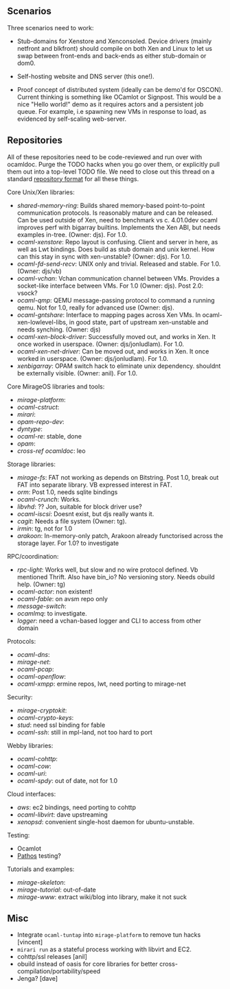 ## Scenarios

Three scenarios need to work:

* Stub-domains for Xenstore and Xenconsoled. Device drivers (mainly netfront and blkfront) should compile on both Xen and Linux to let us swap between front-ends and back-ends as either stub-domain or dom0.

* Self-hosting website and DNS server (this one!).

* Proof concept of distributed system (ideally can be demo'd for OSCON). Current thinking is something like OCamlot or Signpost. This would be a nice "Hello world!" demo as it requires actors and a persistent job queue. For example, i.e spawning new VMs in response to load, as evidenced by self-scaling web-server.

## Repositories

All of these repositories need to be code-reviewed and run over with ocamldoc.  Purge the TODO hacks when you go over them, or explicitly pull them out into a top-level TODO file.
We need to close out this thread on a standard [repository format](https://lists.cam.ac.uk/pipermail/cl-mirage/2013-March/msg00099.html) for all these things.

Core Unix/Xen libraries:
* *shared-memory-ring*: Builds shared memory-based point-to-point communication protocols. Is reasonably mature and can be released. Can be used outside of Xen, need to benchmark vs c. 4.01.0dev ocaml improves perf with bigarray builtins. Implements the Xen ABI, but needs examples in-tree. (Owner: djs). For 1.0.
* *ocaml-xenstore*: Repo layout is confusing. Client and server in here, as well as Lwt bindings. Does build as stub domain and unix kernel. How can this stay in sync with xen-unstable? (Owner: djs). For 1.0.
* *ocaml-fd-send-recv*: UNIX only and trivial. Released and stable. For 1.0. (Owner: djs/vb)
* *ocaml-vchan*: Vchan communication channel between VMs.  Provides a socket-like interface between VMs.  For 1.0 (Owner: djs).  Post 2.0: vsock?
* *ocaml-qmp*: QEMU message-passing protocol to command a running qemu. Not for 1.0, really for advanced use (Owner: djs).
* *ocaml-gntshare*: Interface to mapping pages across Xen VMs. In ocaml-xen-lowlevel-libs, in good state, part of upstream xen-unstable and needs synching. (Owner: djs)
* *ocaml-xen-block-driver*: Successfully moved out, and works in Xen. It once worked in userspace. (Owner: djs/jonludlam). For 1.0.
* *ocaml-xen-net-driver*: Can be moved out, and works in Xen. It once worked in userspace. (Owner: djs/jonludlam). For 1.0.
* *xenbigarray*: OPAM switch hack to eliminate unix dependency. shouldnt be externally visible. (Owner: anil). For 1.0.

Core MirageOS libraries and tools:
* *mirage-platform*:
* *ocaml-cstruct*:
* *mirari*:
* *opam-repo-dev*:
* *dyntype*:
* *ocaml-re*: stable, done
* *opam*:
* *cross-ref ocamldoc*: leo

Storage libraries:
* *mirage-fs*: FAT not working as depends on Bitstring. Post 1.0, break out FAT into separate library. VB expressed interest in FAT.
* *orm*: Post 1.0, needs sqlite bindings
* *ocaml-crunch*: Works.
* *libvhd*: ?? Jon, suitable for block driver use?
* *ocaml-iscsi*: Doesnt exist, but djs really wants it.
* *cagit*: Needs a file system (Owner: tg).
* *irmin*: tg, not for 1.0
* *arakoon*: In-memory-only patch, Arakoon already functorised across the storage layer. For 1.0? to investigate

RPC/coordination:
* *rpc-light*: Works well, but slow and no wire protocol defined. Vb mentioned Thrift. Also have bin_io? No versioning story. Needs obuild help. (Owner: tg)
* *ocaml-actor*: non existent!
* *ocaml-fable*: on avsm repo only
* *message-switch*:
* *ocamlmq*: to investigate.
* *logger*: need a vchan-based logger and CLI to access from other domain

Protocols:
* *ocaml-dns*:
* *mirage-net*:
* *ocaml-pcap*:
* *ocaml-openflow*:
* *ocaml-xmpp*: ermine repos, lwt, need porting to mirage-net

Security:
* *mirage-cryptokit*:
* *ocaml-crypto-keys*:
* *stud*: need ssl binding for fable
* *ocaml-ssh*: still in mpl-land, not too hard to port

Webby libraries:
* *ocaml-cohttp*:
* *ocaml-cow*:
* *ocaml-uri*:
* *ocaml-spdy*: out of date, not for 1.0

Cloud interfaces:
* *aws*: ec2 bindings, need porting to cohttp
* *ocaml-libvirt*: dave upstreaming
* *xenopsd*: convenient single-host daemon for ubuntu-unstable.


Testing:
* Ocamlot
* [Pathos](https://lists.cam.ac.uk/pipermail/cl-mirage/2013-February/msg00042.html) testing?

Tutorials and examples:
* *mirage-skeleton*:
* *mirage-tutorial*: out-of-date
* *mirage-www*: extract wiki/blog into library, make it not suck

## Misc

* Integrate `ocaml-tuntap` into `mirage-platform` to remove tun hacks [vincent]
* `mirari run` as a stateful process working with libvirt and EC2.
* cohttp/ssl releases [anil]
* obuild instead of oasis for core libraries for better cross-compilation/portability/speed
* Jenga? [dave]
